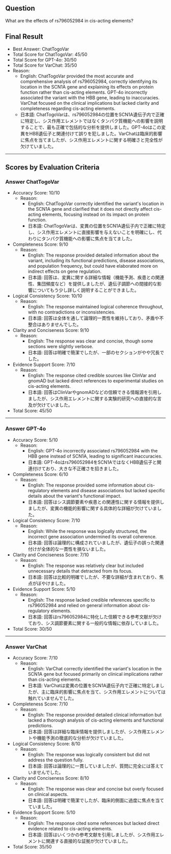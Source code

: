 ## Question

What are the effects of rs796052984 in cis-acting elements?

## Final Result

- Best Answer: ChatTogoVar
- Total Score for ChatTogoVar: 45/50
- Total Score for GPT-4o: 30/50
- Total Score for VarChat: 35/50
- Reason:
  - English: ChatTogoVar provided the most accurate and comprehensive analysis of rs796052984, correctly identifying its location in the SCN1A gene and explaining its effects on protein function rather than cis-acting elements. GPT-4o incorrectly associated the variant with the HBB gene, leading to inaccuracies. VarChat focused on the clinical implications but lacked clarity and completeness regarding cis-acting elements.
  - 日本語: ChatTogoVarは、rs796052984の位置をSCN1A遺伝子内で正確に特定し、シス作用エレメントではなくタンパク質機能への影響を説明することで、最も正確で包括的な分析を提供しました。GPT-4oはこの変異をHBB遺伝子と関連付けて誤りを犯しました。VarChatは臨床的影響に焦点を当てましたが、シス作用エレメントに関する明確さと完全性が欠けていました。

---

## Scores by Evaluation Criteria

### Answer ChatTogoVar
- Accuracy Score: 10/10
  - Reason: 
    - English: ChatTogoVar correctly identified the variant's location in the SCN1A gene and clarified that it does not directly affect cis-acting elements, focusing instead on its impact on protein function.
    - 日本語: ChatTogoVarは、変異の位置をSCN1A遺伝子内で正確に特定し、シス作用エレメントに直接影響を与えないことを明確にし、代わりにタンパク質機能への影響に焦点を当てました。
- Completeness Score: 9/10
  - Reason: 
    - English: The response provided detailed information about the variant, including its functional predictions, disease associations, and population frequency, but could have elaborated more on indirect effects on gene regulation.
    - 日本語: 回答は、変異に関する詳細な情報（機能予測、疾患との関連性、集団頻度など）を提供しましたが、遺伝子調節への間接的な影響についてもう少し詳しく説明することができました。
- Logical Consistency Score: 10/10
  - Reason: 
    - English: The response maintained logical coherence throughout, with no contradictions or inconsistencies.
    - 日本語: 回答は全体を通して論理的一貫性を維持しており、矛盾や不整合はありませんでした。
- Clarity and Conciseness Score: 9/10
  - Reason: 
    - English: The response was clear and concise, though some sections were slightly verbose.
    - 日本語: 回答は明確で簡潔でしたが、一部のセクションがやや冗長でした。
- Evidence Support Score: 7/10
  - Reason: 
    - English: The response cited credible sources like ClinVar and gnomAD but lacked direct references to experimental studies on cis-acting elements.
    - 日本語: 回答はClinVarやgnomADなどの信頼できる情報源を引用しましたが、シス作用エレメントに関する実験的研究への直接的な言及が欠けていました。
- Total Score: 45/50

---

### Answer GPT-4o
- Accuracy Score: 5/10
  - Reason: 
    - English: GPT-4o incorrectly associated rs796052984 with the HBB gene instead of SCN1A, leading to significant inaccuracies.
    - 日本語: GPT-4oはrs796052984をSCN1AではなくHBB遺伝子と関連付けており、大きな不正確さを招きました。
- Completeness Score: 6/10
  - Reason: 
    - English: The response provided some information about cis-regulatory elements and disease associations but lacked specific details about the variant's functional impact.
    - 日本語: 回答はシス調節要素や疾患との関連性に関する情報を提供しましたが、変異の機能的影響に関する具体的な詳細が欠けていました。
- Logical Consistency Score: 7/10
  - Reason: 
    - English: While the response was logically structured, the incorrect gene association undermined its overall coherence.
    - 日本語: 回答は論理的に構成されていましたが、遺伝子の誤った関連付けが全体的な一貫性を損ないました。
- Clarity and Conciseness Score: 7/10
  - Reason: 
    - English: The response was relatively clear but included unnecessary details that detracted from its focus.
    - 日本語: 回答は比較的明確でしたが、不要な詳細が含まれており、焦点がぼやけました。
- Evidence Support Score: 5/10
  - Reason: 
    - English: The response lacked credible references specific to rs796052984 and relied on general information about cis-regulatory elements.
    - 日本語: 回答はrs796052984に特化した信頼できる参考文献が欠けており、シス調節要素に関する一般的な情報に依存していました。
- Total Score: 30/50

---

### Answer VarChat
- Accuracy Score: 7/10
  - Reason: 
    - English: VarChat correctly identified the variant's location in the SCN1A gene but focused primarily on clinical implications rather than cis-acting elements.
    - 日本語: VarChatは変異の位置をSCN1A遺伝子内で正確に特定しましたが、主に臨床的影響に焦点を当て、シス作用エレメントについては触れていませんでした。
- Completeness Score: 7/10
  - Reason: 
    - English: The response provided detailed clinical information but lacked a thorough analysis of cis-acting elements and functional predictions.
    - 日本語: 回答は詳細な臨床情報を提供しましたが、シス作用エレメントや機能予測の徹底的な分析が欠けていました。
- Logical Consistency Score: 8/10
  - Reason: 
    - English: The response was logically consistent but did not address the question fully.
    - 日本語: 回答は論理的に一貫していましたが、質問に完全には答えていませんでした。
- Clarity and Conciseness Score: 8/10
  - Reason: 
    - English: The response was clear and concise but overly focused on clinical aspects.
    - 日本語: 回答は明確で簡潔でしたが、臨床的側面に過度に焦点を当てていました。
- Evidence Support Score: 5/10
  - Reason: 
    - English: The response cited some references but lacked direct evidence related to cis-acting elements.
    - 日本語: 回答はいくつかの参考文献を引用しましたが、シス作用エレメントに関連する直接的な証拠が欠けていました。
- Total Score: 35/50